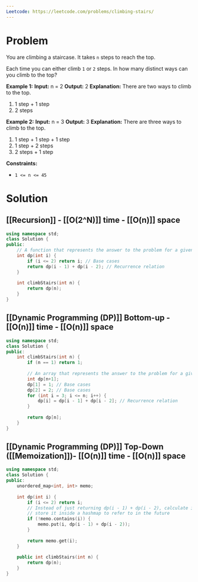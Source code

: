 ```yaml
---
Leetcode: https://leetcode.com/problems/climbing-stairs/
---
```

# Problem

You are climbing a staircase. It takes `n` steps to reach the top.

Each time you can either climb `1` or `2` steps. In how many distinct ways can you climb to the top?

**Example 1:**
**Input:** n = 2
**Output:** 2
**Explanation:** There are two ways to climb to the top.
1. 1 step + 1 step
2. 2 steps

**Example 2:**
**Input:** n = 3
**Output:** 3
**Explanation:** There are three ways to climb to the top.
1. 1 step + 1 step + 1 step
2. 1 step + 2 steps
3. 2 steps + 1 step

**Constraints:**

- `1 <= n <= 45`

# Solution

## [[Recursion]] - [[O(2^N)]] time - [[O(n)]] space

```cpp
using namespace std;
class Solution {
public:
    // A function that represents the answer to the problem for a given state
    int dp(int i) {
        if (i <= 2) return i; // Base cases
        return dp(i - 1) + dp(i - 2); // Recurrence relation
    }
    
    int climbStairs(int n) {
        return dp(n);
    }
}
```

## [[Dynamic Programming (DP)]] Bottom-up - [[O(n)]] time - [[O(n)]] space

```cpp
using namespace std;
class Solution {
public:
    int climbStairs(int n) {
        if (n == 1) return 1;
        
        // An array that represents the answer to the problem for a given state
        int dp[n+1]; 
        dp[1] = 1; // Base cases
        dp[2] = 2; // Base cases
        for (int i = 3; i <= n; i++) {
            dp[i] = dp[i - 1] + dp[i - 2]; // Recurrence relation
        }
        
        return dp[n];
    }
}
```
## [[Dynamic Programming (DP)]] Top-Down ([[Memoization]])- [[O(n)]] time - [[O(n)]] space

```cpp
using namespace std;
class Solution {
public:
    unordered_map<int, int> memo;
    
    int dp(int i) {
        if (i <= 2) return i;
        // Instead of just returning dp(i - 1) + dp(i - 2), calculate it once and then
        // store it inside a hashmap to refer to in the future
        if (!memo.contains(i)) {
            memo.put(i, dp(i - 1) + dp(i - 2));
        }
        
        return memo.get(i);
    }
    
    public int climbStairs(int n) {
        return dp(n);
    }
}
```
